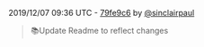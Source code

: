 2019/12/07 09:36 UTC - [79fe9c6](https://github.com/hassio-addons/addon-nut/commit/79fe9c6bb9b07462cf1d890a2670a538a499266b) by [@sinclairpaul](https://github.com/sinclairpaul)
> 📚Update Readme to reflect changes 

